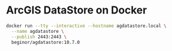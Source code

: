 # ArcGIS DataStore on Docker

```sh
docker run --tty --interactive --hostname agdatastore.local \
  --name agdatastore \
  --publish 2443:2443 \
  beginor/agdatastore:10.7.0
```
